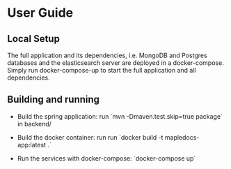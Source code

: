 # User Guide
## Local Setup
The full application and its dependencies, i.e. MongoDB and Postgres databases and the elasticsearch server are deployed
in a docker-compose. Simply run docker-compose-up to start the full application and all dependencies. 
 
 ## Building and running
 
 * Build the spring application: run ´mvn -Dmaven.test.skip=true package´ in backend/
 
 * Build the docker container: run run ´docker build -t mapledocs-app:latest .´
 
 * Run the services with docker-compose: ´docker-compose up´
